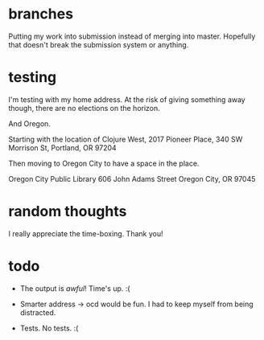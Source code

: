 
# branches

Putting my work into submission instead of merging into master.
Hopefully that doesn't break the submission system or anything.

# testing

I'm testing with my home address.  At the risk of giving something
away though, there are no elections on the horizon.

And Oregon.

Starting with the location of Clojure West, 2017
Pioneer Place, 340 SW Morrison St, Portland, OR 97204

Then moving to Oregon City to have a space in the place.

Oregon City Public Library
606 John Adams Street
Oregon City, OR 97045

# random thoughts

I really appreciate the time-boxing.  Thank you!

# todo

+ The output is *awful*!  Time's up.  :(

+ Smarter address -> ocd would be fun.  I had to keep myself from
  being distracted.

+ Tests.  No tests.  :(

